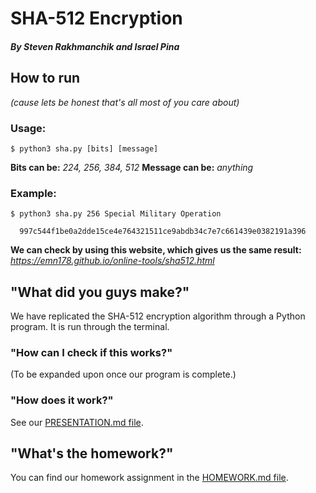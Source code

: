# SHA-512 Encryption
##### By Steven Rakhmanchik and Israel Pina

## How to run
*(cause lets be honest that's all most of you care about)*

### Usage:
```
$ python3 sha.py [bits] [message]            
```
**Bits can be:**     *224, 256, 384, 512*
**Message can be:**  *anything*

### Example:
```
$ python3 sha.py 256 Special Military Operation            
  
  997c544f1be0a2dde15ce4e764321511ce9abdb34c7e7c661439e0382191a396
```

**We can check by using this website, which gives us the same result:** *https://emn178.github.io/online-tools/sha512.html*


## "What did you guys make?"

We have replicated the SHA-512 encryption algorithm through a Python program. It is run through the terminal.

### "How can I check if this works?"

(To be expanded upon once our program is complete.)

### "How does it work?"

See our [PRESENTATION.md file](https://github.com/israelpina004/final_project_empirekillers/blob/master/PRESENTATION.md).

## "What's the homework?"

You can find our homework assignment in the [HOMEWORK.md file](https://github.com/israelpina004/final_project_empirekillers/blob/master/HOMEWORK.md).

